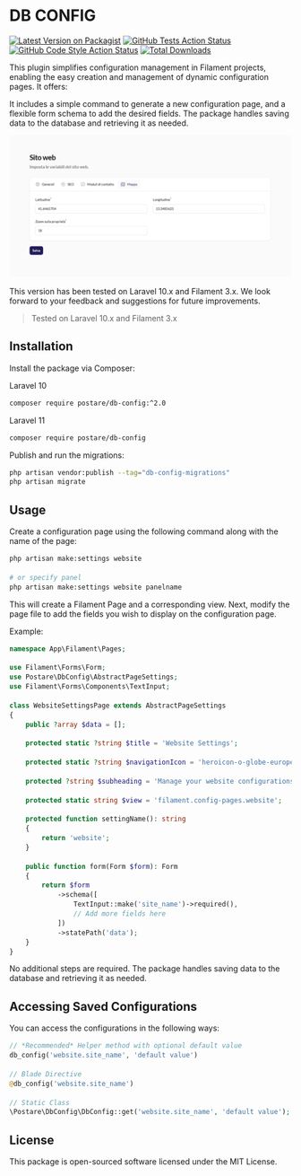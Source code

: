 # DB CONFIG

[![Latest Version on Packagist](https://img.shields.io/packagist/v/postare/db-config.svg?style=flat-square)](https://packagist.org/packages/postare/db-config)
[![GitHub Tests Action Status](https://img.shields.io/github/actions/workflow/status/postare/db-config/run-tests.yml?branch=main&label=tests&style=flat-square)](https://github.com/postare/db-config/actions?query=workflow%3Arun-tests+branch%3Amain)
[![GitHub Code Style Action Status](https://img.shields.io/github/actions/workflow/status/postare/db-config/fix-php-code-style-issues.yml?branch=main&label=code%20style&style=flat-square)](https://github.com/postare/db-config/actions?query=workflow%3A"Fix+PHP+code+style+issues"+branch%3Amain)
[![Total Downloads](https://img.shields.io/packagist/dt/postare/db-config.svg?style=flat-square)](https://packagist.org/packages/postare/db-config)

This plugin simplifies configuration management in Filament projects, enabling the easy creation and management of
dynamic configuration pages. It offers:

It includes a simple command to generate a new configuration page, and a flexible form schema to add the desired fields.
The package handles saving data to the database and retrieving it as needed.

![Screenshot](https://raw.githubusercontent.com/postare/db-config/main/screenshot.png)

This version has been tested on Laravel 10.x and Filament 3.x.
We look forward to your feedback and suggestions for future improvements.
> Tested on Laravel 10.x and Filament 3.x

## Installation

Install the package via Composer:

Laravel 10
```bash
composer require postare/db-config:^2.0
```

Laravel 11
```bash
composer require postare/db-config
```

Publish and run the migrations:

```bash
php artisan vendor:publish --tag="db-config-migrations"
php artisan migrate
```

## Usage

Create a configuration page using the following command along with the name of the page:

```bash
php artisan make:settings website 

# or specify panel
php artisan make:settings website panelname
```

This will create a Filament Page and a corresponding view. Next, modify the page file to add the fields you wish to
display on the configuration page.

Example:

```php
namespace App\Filament\Pages;

use Filament\Forms\Form;
use Postare\DbConfig\AbstractPageSettings;
use Filament\Forms\Components\TextInput;

class WebsiteSettingsPage extends AbstractPageSettings
{
    public ?array $data = [];

    protected static ?string $title = 'Website Settings';

    protected static ?string $navigationIcon = 'heroicon-o-globe-europe-africa';

    protected ?string $subheading = 'Manage your website configurations here.';

    protected static string $view = 'filament.config-pages.website';

    protected function settingName(): string
    {
        return 'website';
    }

    public function form(Form $form): Form
    {
        return $form
            ->schema([
                TextInput::make('site_name')->required(),
                // Add more fields here
            ])
            ->statePath('data');
    }
}
```

No additional steps are required. The package handles saving data to the database and retrieving it as needed.

## Accessing Saved Configurations

You can access the configurations in the following ways:

```php
// *Recommended* Helper method with optional default value
db_config('website.site_name', 'default value')

// Blade Directive
@db_config('website.site_name')

// Static Class
\Postare\DbConfig\DbConfig::get('website.site_name', 'default value');
```

## License

This package is open-sourced software licensed under the MIT License.

